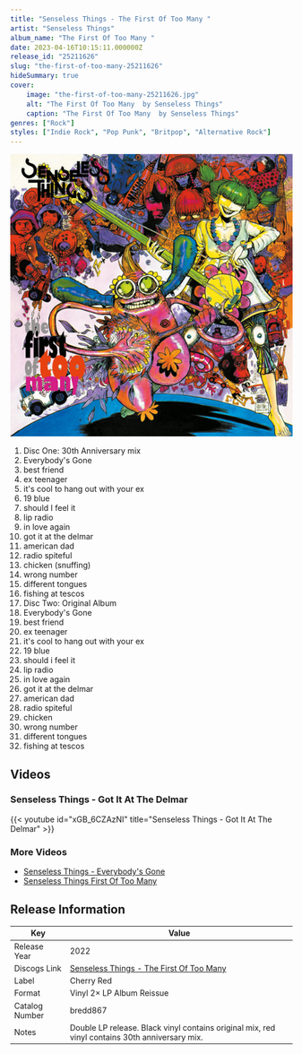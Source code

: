 ```yaml
---
title: "Senseless Things - The First Of Too Many "
artist: "Senseless Things"
album_name: "The First Of Too Many "
date: 2023-04-16T10:15:11.000000Z
release_id: "25211626"
slug: "the-first-of-too-many-25211626"
hideSummary: true
cover:
    image: "the-first-of-too-many-25211626.jpg"
    alt: "The First Of Too Many  by Senseless Things"
    caption: "The First Of Too Many  by Senseless Things"
genres: ["Rock"]
styles: ["Indie Rock", "Pop Punk", "Britpop", "Alternative Rock"]
---
```


![The First Of Too Many  by Senseless Things](the-first-of-too-many-25211626.jpg)

<!-- section break -->

1. Disc One: 30th Anniversary mix
2. Everybody's Gone
3. best friend 
4. ex teenager 
5. it's cool to hang out with your ex
6. 19 blue
7. should I feel it
8. lip radio 
9. in love again 
10. got it at the delmar
11. american dad
12. radio spiteful 
13. chicken (snuffing) 
14. wrong number 
15. different tongues 
16. fishing at tescos
17. Disc Two: Original Album
18. Everybody's Gone
19. best friend
20. ex teenager
21. it's cool to hang out with your ex
22. 19 blue
23. should i feel it
24. lip radio
25. in love again
26. got it at the delmar
27. american dad
28. radio spiteful
29. chicken
30. wrong number
31. different tongues
32. fishing at tescos

<!-- section break -->




## Videos
### Senseless Things - Got It At The Delmar
{{< youtube id="xGB_6CZAzNI" title="Senseless Things - Got It At The Delmar" >}}<br>

### More Videos

- [Senseless Things - Everybody's Gone](https://www.youtube.com/watch?v=B9nQya3W7SQ)
- [Senseless Things First Of Too Many](https://www.youtube.com/watch?v=HUsiqmCjMX4)


## Release Information
|  Key           | Value                                                |
| ---------------| ---------------------------------------------------- |
| Release Year   | 2022                                   |
| Discogs Link   | [Senseless Things - The First Of Too Many ](https://www.discogs.com/release/25211626-Senseless-Things-The-First-Of-Too-Many-) |
| Label          | Cherry Red |
| Format         | Vinyl 2× LP Album Reissue |
| Catalog Number | bredd867 |
| Notes | Double LP release. Black vinyl contains original mix, red vinyl contains 30th anniversary mix. |